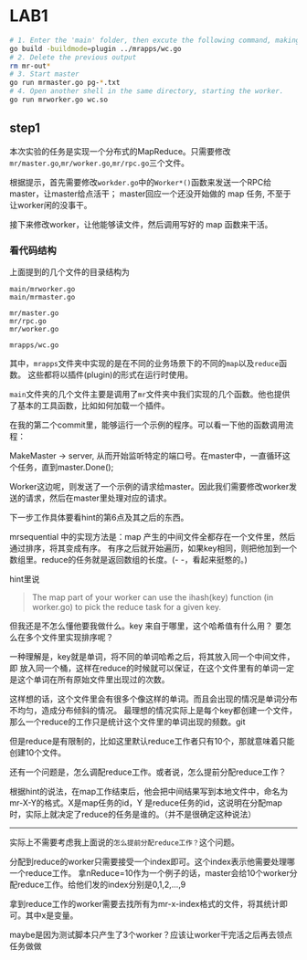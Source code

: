 
# LAB1

```sh
# 1. Enter the 'main' folder, then excute the following command, making the wc.so freshly built
go build -buildmode=plugin ../mrapps/wc.go
# 2. Delete the previous output
rm mr-out*
# 3. Start master
go run mrmaster.go pg-*.txt
# 4. Open another shell in the same directory, starting the worker.
go run mrworker.go wc.so
```
## step1
本次实验的任务是实现一个分布式的MapReduce。只需要修改`mr/master.go`,`mr/worker.go`,`mr/rpc.go`三个文件。

根据提示，首先需要修改`workder.go`中的`Worker*()`函数来发送一个RPC给master，让master给点活干；
master回应一个还没开始做的 map 任务, 不至于让worker闲的没事干。

接下来修改worker，让他能够读文件，然后调用写好的 map 函数来干活。

### 看代码结构
上面提到的几个文件的目录结构为

```
main/mrworker.go
main/mrmaster.go

mr/master.go
mr/rpc.go
mr/worker.go

mrapps/wc.go
```

其中，`mrapps`文件夹中实现的是在不同的业务场景下的不同的`map`以及`reduce`函数。
这些都将以插件(plugin)的形式在运行时使用。

`main`文件夹的几个文件主要是调用了`mr`文件夹中我们实现的几个函数。他也提供了基本的工具函数，比如如何加载一个插件。

在我的第二个commit里，能够运行一个示例的程序。可以看一下他的函数调用流程：

MakeMaster -> server, 从而开始监听特定的端口号。在master中，一直循环这个任务，直到master.Done();

Worker这边呢，则发送了一个示例的请求给master。因此我们需要修改worker发送的请求，然后在master里处理对应的请求。



下一步工作具体要看hint的第6点及其之后的东西。

mrsequential 中的实现方法是：map 产生的中间文件全都存在一个文件里，然后通过排序，将其变成有序。
有序之后就开始遍历，如果key相同，则把他加到一个数组里。reduce的任务就是返回数组的长度。(- -，看起来挺憨的。)

hint里说
> The map part of your worker can use the ihash(key) function (in worker.go) to pick the reduce task for a given key.

但我还是不怎么懂他要我做什么。key 来自于哪里，这个哈希值有什么用？
要怎么在多个文件里实现排序呢？

一种理解是，key就是单词，将不同的单词哈希之后，将其放入同一个中间文件，即
放入同一个桶，这样在reduce的时候就可以保证，在这个文件里有的单词一定是这个单词在所有原始文件里出现过的次数。

这样想的话，这个文件里会有很多个像这样的单词。而且会出现的情况是单词分布不均匀，造成分布倾斜的情况。
最理想的情况实际上是每个key都创建一个文件，那么一个reduce的工作只是统计这个文件里的单词出现的频数。git 

但是reduce是有限制的，比如这里默认reduce工作者只有10个，那就意味着只能创建10个文件。

还有一个问题是，怎么调配reduce工作。或者说，怎么提前分配reduce工作？

根据hint的说法，在map工作结束后，他会把中间结果写到本地文件中，命名为mr-X-Y的格式。X是map任务的id，Y
是reduce任务的id，这说明在分配map时，实际上就决定了reduce的任务是谁的。（并不是很确定这种说法）

---
实际上不需要考虑我上面说的`怎么提前分配reduce工作？`这个问题。

分配到reduce的worker只需要接受一个index即可。这个index表示他需要处理哪一个reduce工作。
拿nReduce=10作为一个例子的话，master会给10个worker分配reduce工作。给他们发的index分别是0,1,2,...,9

拿到reduce工作的worker需要去找所有为mr-x-index格式的文件，将其统计即可。其中x是变量。

maybe是因为测试脚本只产生了3个worker？应该让worker干完活之后再去领点任务做做